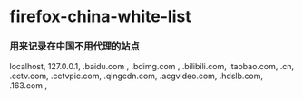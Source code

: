 # firefox-china-white-list

### 用来记录在中国不用代理的站点

localhost, 127.0.0.1, .baidu.com , .bdimg.com , .bilibili.com, .taobao.com, .cn, .cctv.com, .cctvpic.com, .qingcdn.com, .acgvideo.com, .hdslb.com, .163.com , 
